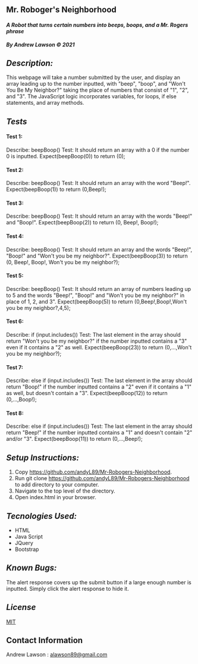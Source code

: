 ## Mr. Roboger's Neighborhood
#### *A Robot that turns certain numbers into beeps, boops, and a Mr. Rogers phrase*
***By Andrew Lawson © 2021***

## *Description:*
This webpage will take a number submitted by the user, and display an array leading up to the number inputted, with "beep", "boop", and "Won't You Be My Neighbor?" taking the place of numbers that consist of "1", "2", and "3". The JavaScript logic incorporates variables, for loops, if else statements, and array methods.

## *Tests*
#### Test 1:
Describe: beepBoop()
Test: It should return an array with a 0 if the number 0 is inputted.
Expect(beepBoop(0)) to return (0);
#### Test 2:
Describe: beepBoop()
Test: It should return an array with the word "Beep!".
Expect(beepBoop(1)) to return (0,Beep!);       
#### Test 3:
Describe: beepBoop()
Test: It should return an array with the words "Beep!" and "Boop!".
Expect(beepBoop(2)) to return (0, Beep!, Boop!);
#### Test 4:
Describe: beepBoop()
Test: It should return an array and the words "Beep!", "Boop!" and "Won't you be my neighbor?".
Expect(beepBoop(3)) to return (0, Beep!, Boop!, Won't you be my neighbor?);
#### Test 5:
Describe: beepBoop()
Test: It should return an array of numbers leading up to 5 and the words "Beep!", "Boop!" and "Won't you be my neighbor?" in place of 1, 2, and 3".
Expect(beepBoop(5)) to return (0,Beep!,Boop!,Won't you be my neighbor?,4,5);
#### Test 6:
Describe: if (input.includes())
Test: The last element in the array should return "Won't you be my neighbor?" if the number inputted contains a "3" even if it contains a "2" as well. 
Expect(beepBoop(23)) to return (0,...,Won't you be my neighbor?);
#### Test 7:
Describe: else if (input.includes())
Test: The last element in the array should return "Boop!" if the number inputted contains a "2" even if it contains a "1" as well, but doesn't contain a "3". 
Expect(beepBoop(12)) to return (0,...,Boop!);
#### Test 8:
Describe: else if (input.includes())
Test: The last element in the array should return "Beep!" if the number inputted contains a "1" and doesn't contain "2" and/or "3". 
Expect(beepBoop(11)) to return (0,...,Beep!);

## *Setup Instructions:*

1. Copy https://github.com/andyL89/Mr-Robogers-Neighborhood.
2. Run git clone https://github.com/andyL89/Mr-Robogers-Neighborhood to add directory to your computer.
2. Navigate to the top level of the directory.
3. Open index.html in your browser.

## *Tecnologies Used:*
* HTML
* Java Script
* JQuery
* Bootstrap

## *Known Bugs:*
The alert response covers up the submit button if a large enough number is inputted. Simply click the alert response to hide it.

## *License*

[MIT](LICENSE.txt)

## Contact Information

Andrew Lawson : alawson89@gmail.com